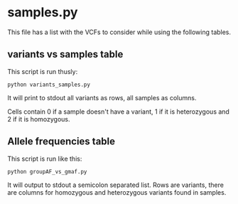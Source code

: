 # samples.py

This file has a list with the VCFs to consider while using the following tables.



## variants vs samples table
This script is run thusly:

    python variants_samples.py


It will print to stdout all variants as rows, all samples as columns.

Cells contain 0 if a sample doesn't have a variant, 1 if it is heterozygous and 2 if it is homozygous.


## Allele frequencies table

This script is run like this:

    python groupAF_vs_gmaf.py


It will output to stdout a semicolon separated list. Rows are
variants, there are columns for homozygous and heterozygous variants
found in samples.